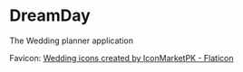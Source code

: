 # DreamDay
The Wedding planner application


Favicon: <a href="https://www.flaticon.com/free-icons/wedding" title="wedding icons">Wedding icons created by IconMarketPK - Flaticon</a>